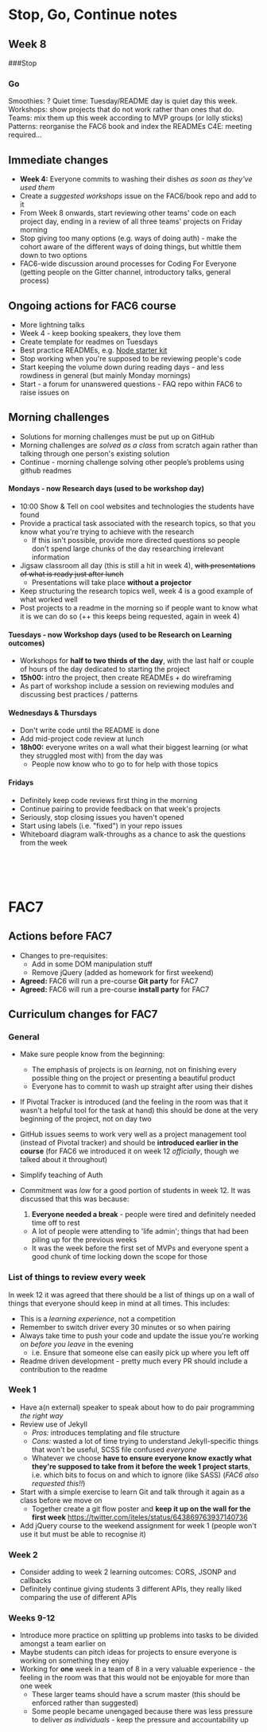 # Stop, Go, Continue notes

## Week 8

###Stop

### Go
Smoothies: ?
Quiet time: Tuesday/README day is quiet day this week.  
Workshops: show projects that do not work rather than ones that do.  
Teams: mix them up this week according to MVP groups (or lolly sticks)
Patterns: reorganise the FAC6 book and index the READMEs
C4E: meeting required...

## Immediate changes
+ **Week 4:** Everyone commits to washing their dishes _as soon as they've used them_
+ Create a *suggested workshops* issue on the FAC6/book repo and add to it  
+ From Week 8 onwards, start reviewing other teams' code on each project day, ending in a review of all three teams' projects on Friday morning  
+ Stop giving too many options (e.g. ways of doing auth) - make the cohort aware of the different ways of doing things, but whittle them down to two options  
+ FAC6-wide discussion around processes for Coding For Everyone (getting people on the Gitter channel, introductory talks, general process)


## Ongoing actions for FAC6 course
+ More lightning talks
+ Week 4 - keep booking speakers, they love them
+ Create template for readmes on Tuesdays
+ Best practice READMEs, e.g. [Node starter kit](https://github.com/sofer/sssk)  
+ Stop working when you're supposed to be reviewing people's code  
+ Start keeping the volume down during reading days - and less rowdiness in general (but mainly Monday mornings)  
+ Start - a forum for unanswered questions - FAQ repo within FAC6 to raise issues on  


## Morning challenges
+ Solutions for morning challenges must be put up on GitHub
+ Morning challenges are _solved as a class_ from scratch again rather than talking through one person's existing solution  
+ Continue - morning challenge solving other people’s problems using github readmes


#### Mondays - now Research days (used to be workshop day)
+ 10:00 Show & Tell on cool websites and technologies the students have found
+ Provide a practical task associated with the research topics, so that you know what you're trying to achieve with the research
  + If this isn't possible, provide more directed questions so people don't spend large chunks of the day researching irrelevant information
+ Jigsaw classroom all day (this is still a hit in week 4), ~~with presentations of what is ready just after lunch~~
  + Presentations will take place **without a projector**
+ Keep structuring the research topics well, week 4 is a good example of what worked well
+ Post projects to a readme in the morning so if people want to know what it is we can do so
(++ this keeps being requested, again in week 4)


#### Tuesdays - now Workshop days (used to be Research on Learning outcomes)
+ Workshops for **half to two thirds of the day**, with the last half or couple of hours of the day dedicated to starting the project
+ **15h00:** intro the project, then create READMEs + do wireframing  
+ As part of workshop include a session on reviewing modules and discussing best practices / patterns  

#### Wednesdays & Thursdays
+ Don't write code until the README is done
+ Add mid-project code review at lunch
+ **18h00:** everyone writes on a wall what their biggest learning (or what they struggled most with) from the day was
  + People now know who to go to for help with those topics

#### Fridays
+ Definitely keep code reviews first thing in the morning
+ Continue pairing to provide feedback on that week's projects
+ Seriously, stop closing issues you haven't opened
+ Start using labels (i.e. "fixed") in your repo issues
+ Whiteboard diagram walk-throughs as a chance to ask the questions from the week

<br/>
<br/>
<br/>

# FAC7

## Actions before FAC7
+ Changes to pre-requisites:
  + Add in some DOM manipulation stuff
  + Remove jQuery (added as homework for first weekend)
+ **Agreed:** FAC6 will run a pre-course **Git party** for FAC7
+ **Agreed:** FAC6 will run a pre-course **install party** for FAC7

## Curriculum changes for FAC7

### General
+ Make sure people know from the beginning:
  + The emphasis of projects is on _learning_, not on finishing every possible thing on the project or presenting a beautiful product
  + Everyone has to commit to wash up straight after using their dishes
+ If Pivotal Tracker is introduced (and the feeling in the room was that it wasn't a helpful tool for the task at hand) this should be done at the very beginning of the project, not on day two 
+ GitHub issues seems to work very well as a project management tool (instead of Pivotal tracker) and should be **introduced earlier in the course** (for FAC6 we introduced it on week 12 _officially_, though we talked about it throughout)
 
+ Simplify teaching of Auth  

+ Commitment was _low_ for a good portion of students in week 12. It was discussed that this was because:
  1. **Everyone needed a break** - people were tired and definitely needed time off to rest
  + A lot of people were attending to 'life admin'; things that had been piling up for the previous weeks
  + It was the week before the first set of MVPs and everyone spent a good chunk of time locking down the scope for those
  
### List of things to review every week
In week 12 it was agreed that there should be a list of things up on a wall of things that everyone should keep in mind at all times. This includes:
+ This is a _learning experience_, not a competition
+ Remember to switch driver every 30 minutes or so when pairing
+ Always take time to push your code and update the issue you're working on _before you leave_ in the evening
  + i.e. Ensure that someone else can easily pick up where you left off
+ Readme driven development - pretty much every PR should include a contribution to the readme

### Week 1
+ Have a(n external) speaker to speak about how to do pair programming _the right way_
+ Review use of Jekyll
  + _Pros:_ introduces templating and file structure
  + _Cons:_ wasted a lot of time trying to understand Jekyll-specific things that won't be useful, SCSS file confused _everyone_
  + Whatever we choose **have to ensure everyone know exactly what they're supposed to take from it before the week 1 project starts**, i.e. which bits to focus on and which to ignore (like SASS) (_FAC6 also requested this!!_)
+ Start with a simple exercise to learn Git and talk through it again as a class before we move on
  + Together create a git flow poster and **keep it up on the wall for the first week** 
  https://twitter.com/iteles/status/643869763937140736
+ Add jQuery course to the weekend assignment for week 1 (people won't use it but must be able to recognise it)

### Week 2
+ Consider adding to week 2 learning outcomes: CORS, JSONP and callbacks
+ Definitely continue giving students 3 different APIs, they really liked comparing the use of different APIs

### Weeks 9-12
+ Introduce more practice on splitting up problems into tasks to be divided amongst a team earlier on
+ Maybe students can pitch ideas for projects to ensure everyone is working on something they enjoy
+ Working for **one** week in a team of 8 in a very valuable experience - the feeling in the room was that this would not be enjoyable for more than one week
  + These larger teams should have a scrum master (this should be enforced rather than suggested)
  + Some people became unengaged because there was less pressure to deliver _as individuals_ - keep the pressure and accountability up
